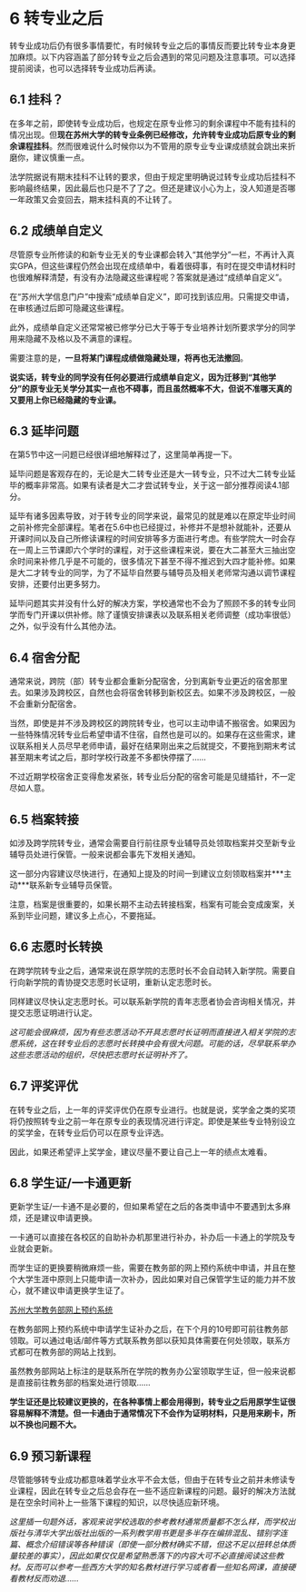 # 6 转专业之后

转专业成功后仍有很多事情要忙，有时候转专业之后的事情反而要比转专业本身更加麻烦。以下内容涵盖了部分转专业之后会遇到的常见问题及注意事项。可以选择提前阅读，也可以选择转专业成功后再读。

## 6.1 挂科？

在多年之前，即使转专业成功后，也规定在原专业修习的剩余课程中不能有挂科的情况出现。但**现在苏州大学的转专业条例已经修改，允许转专业成功后原专业的剩余课程挂科**。然而很难说什么时候你以为不管用的原专业专业课成绩就会跳出来折磨你，建议慎重一点。

法学院据说有期末挂科不让转的要求，但由于规定里明确说过转专业成功后挂科不影响最终结果，因此最后也只是不了了之。但还是建议小心为上，没人知道是否哪一年政策又会变回去，期末挂科真的不让转了。

## 6.2 成绩单自定义

尽管原专业所修读的和新专业无关的专业课都会转入“其他学分”一栏，不再计入真实GPA，但这些课程仍然会出现在成绩单中，看着很碍事，有时在提交申请材料时也很难解释清楚，有没有办法隐藏这些课程呢？答案就是通过“成绩单自定义”。

在“苏州大学信息门户”中搜索“成绩单自定义”，即可找到该应用。只需提交申请，在审核通过后即可隐藏这些课程。

此外，成绩单自定义还常常被已修学分已大于等于专业培养计划所要求学分的同学用来隐藏不及格以及不满意的课程。

需要注意的是，**一旦将某门课程成绩做隐藏处理，将再也无法撤回**。

**说实话，转专业的同学没有任何必要进行成绩单自定义，因为迁移到“其他学分”的原专业无关学分其实一点也不碍事，而且虽然概率不大，但说不准哪天真的又要用上你已经隐藏的专业课。**

## 6.3 延毕问题

在第5节中这一问题已经很详细地解释过了，这里简单再提一下。

延毕问题是客观存在的，无论是大二转专业还是大一转专业，只不过大二转专业延毕的概率非常高。如果有读者是大二才尝试转专业，关于这一部分推荐阅读4.1部分。

延毕有诸多因素导致，对于转专业的同学来说，最常见的就是难以在原定毕业时间之前补修完全部课程。笔者在5.6中也已经提过，补修并不是想补就能补，还要从开课时间以及自己所修读课程的时间安排等多方面进行考虑。有些学院大一时会存在一周上三节课即六个学时的课程，对于这些课程来说，要在大二甚至大三抽出空余时间来补修几乎是不可能的，很多情况下甚至不得不推迟到大四才能补修。如果是大二才转专业的同学，为了不延毕自然要与辅导员及相关老师常沟通以调节课程安排，还要付出更多努力。

延毕问题其实并没有什么好的解决方案，学校通常也不会为了照顾不多的转专业同学而专门开课以供补修。除了谨慎安排课表以及联系相关老师调整（成功率很低）之外，似乎没有什么其他办法。

## 6.4 宿舍分配

通常来说，跨院（部）转专业都会重新分配宿舍，分到离新专业更近的宿舍那里去。如果涉及跨校区，自然也会将宿舍转移到新校区去。如果不涉及跨校区，一般不会重新分配宿舍。

当然，即使是并不涉及跨校区的跨院转专业，也可以主动申请不搬宿舍。如果因为一些特殊情况转专业后希望申请不住宿，自然也是可以的。如果存在这些需求，建议联系相关人员尽早老师申请，最好在结果刚出来之后就提交，不要拖到期末考试甚至期末考试之后，那时学校行政差不多都快停摆了……

不过近期学校宿舍正变得愈发紧张，转专业后分配的宿舍可能是见缝插针，不一定尽如人意。

## 6.5 档案转接

如涉及跨学院转专业，通常会需要自行前往原专业辅导员处领取档案并交至新专业辅导员处进行保管。一般来说都会事先下发相关通知。

这一部分内容建议尽快进行，在通知上提及的时间一到建议立刻领取档案并***主动\***联系新专业辅导员保管。

注意，档案是很重要的，如果长期不主动去转接档案，档案有可能会变成废案，关系到毕业问题，建议多上点心，不要拖延。

## 6.6 志愿时长转换

在跨学院转专业之后，通常来说在原学院的志愿时长不会自动转入新学院。需要自行向新学院的青协提交志愿时长证明，重新认定志愿时长。

同样建议尽快认定志愿时长。可以联系新学院的青年志愿者协会咨询相关情况，并提交志愿证明进行认定。

*这可能会很麻烦，因为有些志愿活动不开具志愿时长证明而直接进入相关学院的志愿系统，这在转专业后的志愿时长转换中会有很大问题。可能的话，尽早联系举办这些志愿活动的组织，尽快把志愿时长证明补齐了。*

## 6.7 评奖评优

在转专业之后，上一年的评奖评优仍在原专业进行。也就是说，奖学金之类的奖项将仍按照转专业之前一年在原专业的表现情况进行评定。即使是某些专业特别设立的奖学金，在转专业后仍可以在原专业评选。

因此，如果还希望评上奖学金，建议尽量不要让自己上一年的绩点太难看。

## 6.8 学生证/一卡通更新

更新学生证/一卡通不是必要的，但如果希望在之后的各类申请中不要遇到太多麻烦，还是建议申请更换。

一卡通可以直接在各校区的自助补办机那里进行补办，补办后一卡通上的学院及专业就会更新。

而学生证的更换要稍微麻烦一些，需要在教务部的网上预约系统中申请，并且在整个大学生涯中原则上只能申请一次补办，因此如果对自己保管学生证的能力并不放心，就不建议申请更换学生证了。

[苏州大学教务部网上预约系统](https://link.zhihu.com/?target=http%3A//jwyy.suda.edu.cn/default.aspx)

在教务部网上预约系统中申请学生证补办之后，在下个月的10号即可前往教务部领取。可以通过电话/邮件等方式联系教务部以获知具体需要在何处领取，联系方式都可在教务部的网站上找到。

虽然教务部网站上标注的是联系所在学院的教务办公室领取学生证，但一般来说都是直接前往教务部的档案处进行领取……

**学生证还是比较建议更换的，在各种事情上都会用得到，转专业之后用原学生证很容易解释不清楚。但一卡通由于通常情况下不会作为证明材料，只是用来刷卡，所以不换也问题不大。**

## 6.9 预习新课程

尽管能够转专业成功都意味着学业水平不会太低，但由于在转专业之前并未修读专业课程，因此在转专业之后总会存在一些不适应新课程的问题。最好的解决方法就是在空余时间补上一些落下课程的知识，以尽快适应新环境。

*这里插一句题外话，客观来说学校选取的参考教材通常质量都不怎么样，而学校出版社与清华大学出版社出版的一系列教学用书更是多半存在编排混乱、错别字连篇、概念介绍错误等各种错误（即使一部分教材确实不错，但这不足以扭转总体质量较差的事实），因此如果仅仅是希望熟悉落下的内容大可不必直接阅读这些教材。反而可以参考一些西方大学的知名教材进行学习或者看一些知名网课，直接硬看教材反而劝退……*